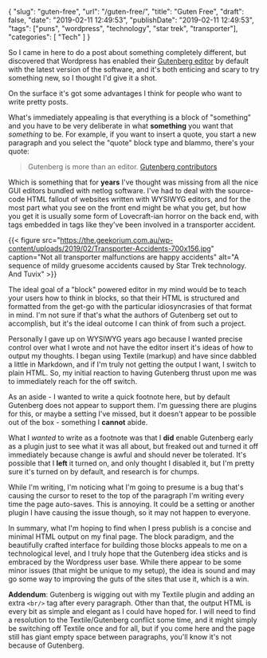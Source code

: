 {
    "slug": "guten-free",
    "url": "\/guten-free\/",
    "title": "Guten Free",
    "draft": false,
    "date": "2019-02-11 12:49:53",
    "publishDate": "2019-02-11 12:49:53",
    "tags": ["puns", "wordpress", "technology", "star trek", "transporter"],
    "categories": [
        "Tech"
    ]
}

So I came in here to do a post about something completely different, but
discovered that Wordpress has enabled their [Gutenberg
editor](https://wordpress.org/plugins/gutenberg/) by default with the
latest version of the software, and it\'s both enticing and scary to try
something new, so I thought I'd give it a shot.

On the surface it's got some advantages I think for people who want to
write pretty posts.

What's immediately appealing is that everything is a block of
"something" and you have to be very deliberate in what **something**
you want that *something* to be. For example, if you want to insert a
quote, you start a new paragraph and you select the "quote" block type
and blammo, there's your quote:

> Gutenberg is more than an editor.
> [Gutenberg contributors](https://wordpress.org/plugins/gutenberg/)

Which is something that for **years** I've thought was missing from all
the nice GUI editors bundled with netlog software. I've had to deal
with the source-code HTML fallout of websites written with WYSIWYG
editors, and for the most part what you see on the front end might be
what you get, but how you get it is usually some form of Lovecraft-ian
horror on the back end, with tags embedded in tags like they've been
involved in a transporter accident.

{{< figure src="https://the.geekorium.com.au/wp-content/uploads/2019/02/Transporter-Accidents-700x156.jpg" caption="Not all transporter malfunctions are happy accidents" alt="A sequence of mildy gruesome accidents caused by Star Trek technology. And Tuvix" >}}

The ideal goal of a "block" powered editor in my mind would be to
teach your users how to think in blocks, so that their HTML is
structured and formatted from the get-go with the particular
idiosyncrasies of that format in mind. I'm not sure if that's what the
authors of Gutenberg set out to accomplish, but it's the ideal outcome
I can think of from such a project.

Personally I gave up on WYSIWYG years ago because I wanted precise
control over what I wrote and not have the editor insert it's ideas of
how to output my thoughts. I began using Textile (markup) and have since
dabbled a little in Markdown, and if I'm truly not getting the output I
want, I switch to plain HTML. So, my initial reaction to having
Gutenberg thrust upon me was to immediately reach for the off switch.

As an aside - I wanted to write a quick footnote here, but by default
Gutenberg does not appear to support them. I'm guessing there are
plugins for this, or maybe a setting I've missed, but it doesn't
appear to be possible out of the box - something I **cannot** abide.

What I *wanted* to write as a footnote was that I **did** enable
Gutenberg early as a plugin just to see what it was all about, but
freaked out and turned it off immediately because change is awful and
should never be tolerated. It's possible that I **left** it turned on,
and only thought I disabled it, but I'm pretty sure it's turned on by
default, and research is for chumps.

While I'm writing, I'm noticing what I'm going to presume is a bug
that's causing the cursor to reset to the top of the paragraph I'm
writing every time the page auto-saves. This is annoying. It could be a
setting or another plugin I have causing the issue though, so it may not
happen to everyone.

In summary, what I'm hoping to find when I press publish is a concise
and minimal HTML output on my final page. The block paradigm, and the
beautifully crafted interface for building those blocks appeals to me on
a technological level, and I truly hope that the Gutenberg idea sticks
and is embraced by the Wordpress user base. While there appear to be
some minor issues (that might be unique to my setup), the idea is sound
and may go some way to improving the guts of the sites that use it,
which is a win.

**Addendum**: Gutenberg is wigging out with my Textile plugin and adding
an extra `<br/>` tag after every paragraph. Other than that, the output
HTML is every bit as simple and elegant as I could have hoped for. I
will need to find a resolution to the Textile/Gutenberg conflict some
time, and it might simply be switching off Textile once and for all, but
if you come here and the page still has giant empty space between
paragraphs, you'll know it's not because of Gutenberg.

